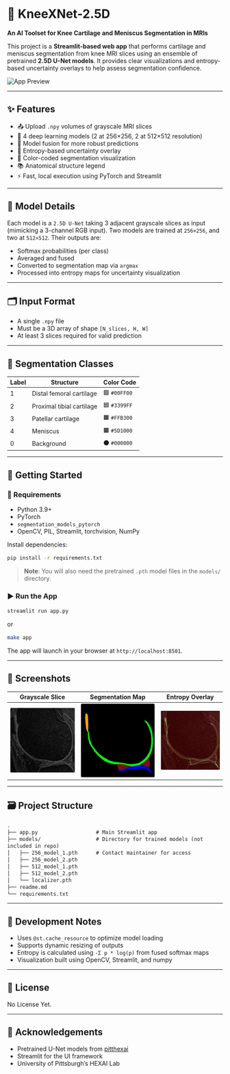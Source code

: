 # 🦿 KneeXNet-2.5D

**An AI Toolset for Knee Cartilage and Meniscus Segmentation in MRIs**

This project is a **Streamlit-based web app** that performs cartilage and meniscus segmentation from knee MRI slices using an ensemble of pretrained **2.5D U-Net models**. It provides clear visualizations and entropy-based uncertainty overlays to help assess segmentation confidence.

![App Preview](https://pitthexai.github.io/assets/img/Pitthexai_logo.png)

---

## ✨ Features

* 📤 Upload `.npy` volumes of grayscale MRI slices
* 🤖 4 deep learning models (2 at 256×256, 2 at 512×512 resolution)
* 🔀 Model fusion for more robust predictions
* 🔎 Entropy-based uncertainty overlay
* 🧠 Color-coded segmentation visualization
* 📚 Anatomical structure legend
* ⚡ Fast, local execution using PyTorch and Streamlit

---

## 🧠 Model Details

Each model is a `2.5D U-Net` taking 3 adjacent grayscale slices as input (mimicking a 3-channel RGB input). Two models are trained at `256×256`, and two at `512×512`. Their outputs are:

* Softmax probabilities (per class)
* Averaged and fused
* Converted to segmentation map via `argmax`
* Processed into entropy maps for uncertainty visualization

---

## 🗂 Input Format

* A single `.npy` file
* Must be a 3D array of shape `[N_slices, H, W]`
* At least 3 slices required for valid prediction

---

## 📁 Segmentation Classes

| Label | Structure                 | Color Code   |
| ----- | ------------------------- | ------------ |
| 1     | Distal femoral cartilage  | 🟩 `#00FF00` |
| 2     | Proximal tibial cartilage | 🟦 `#3399FF` |
| 3     | Patellar cartilage        | 🟧 `#FFB300` |
| 4     | Meniscus                  | 🟫 `#5D1000` |
| 0     | Background                | ⚫ `#000000`  |

---

## 🚀 Getting Started

### 🔧 Requirements

* Python 3.9+
* PyTorch
* `segmentation_models_pytorch`
* OpenCV, PIL, Streamlit, torchvision, NumPy

Install dependencies:

```bash
pip install -r requirements.txt
```

> **Note**: You will also need the pretrained `.pth` model files in the `models/` directory.

### ▶️ Run the App

```bash
streamlit run app.py
```

or

```bash
make app
```

The app will launch in your browser at `http://localhost:8501`.

---

## 📸 Screenshots

| Grayscale Slice          | Segmentation Map     | Entropy Overlay              |
| ------------------------ | -------------------- | ---------------------------- |
| ![slice](docs/slice.png) | ![seg](docs/seg.png) | ![entropy](docs/entropy.png) |

---

## 🗃 Project Structure

```
.
├── app.py                   # Main Streamlit app
├── models/                  # Directory for trained models (not included in repo)
│   ├── 256_model_1.pth      # Contact maintainer for access
│   ├── 256_model_2.pth
│   ├── 512_model_1.pth
│   ├── 512_model_2.pth
│   └── localizer.pth
├── readme.md
└── requirements.txt
```

---

## 🧪 Development Notes

* Uses `@st.cache_resource` to optimize model loading
* Supports dynamic resizing of outputs
* Entropy is calculated using `-Σ p * log(p)` from fused softmax maps
* Visualization built using OpenCV, Streamlit, and numpy

---

## 📜 License

No License Yet.

---

## 🙏 Acknowledgements

* Pretrained U-Net models from [pitthexai](https://github.com/pitthexai)
* Streamlit for the UI framework
* University of Pittsburgh’s HEXAI Lab

